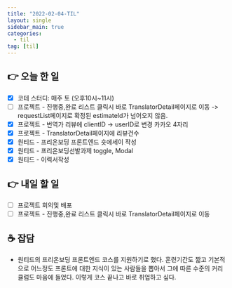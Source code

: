 ```yaml
---
title: "2022-02-04-TIL"
layout: single
sidebar_main: true
categories:
  - til
tag: [til]
---
```


## 👉 오늘 한 일

- [x] 코테 스터디: 매주 토 (오후10시~11시)
- [ ] 프로젝트 - 진행중,완료 리스트 클릭시 바로 TranslatorDetail페이지로 이동
      -> requestList페이지로 확정된 estimateId가 넘어오지 않음.
- [x] 프로젝트 - 번역가 리뷰에 clientID -> userID로 변경 카카오 4자리
- [x] 프로젝트 - TranslatorDetail페이지에 리뷰건수
- [x] 원티드 - 프리온보딩 프론트엔드 숏에세이 작성
- [x] 원티드 - 프리온보딩선발과제 toggle, Modal
- [x] 원티드 - 이력서작성

## 👉 내일 할 일

- [ ] 프로젝트 회의및 배포
- [ ] 프로젝트 - 진행중,완료 리스트 클릭시 바로 TranslatorDetail페이지로 이동

## ☕ 잡담

- 원티드의 프리온보딩 프론트엔드 코스를 지원하기로 했다. 훈련기간도 짧고 기본적으로 어느정도 프론트에 대한 지식이 있는 사람들을 뽑아서 그에 따른 수준의 커리큘럼도 마음에 들었다. 이렇게 코스 끝나고 바로 취업하고 싶다.

<br /><br /><br /><br />
